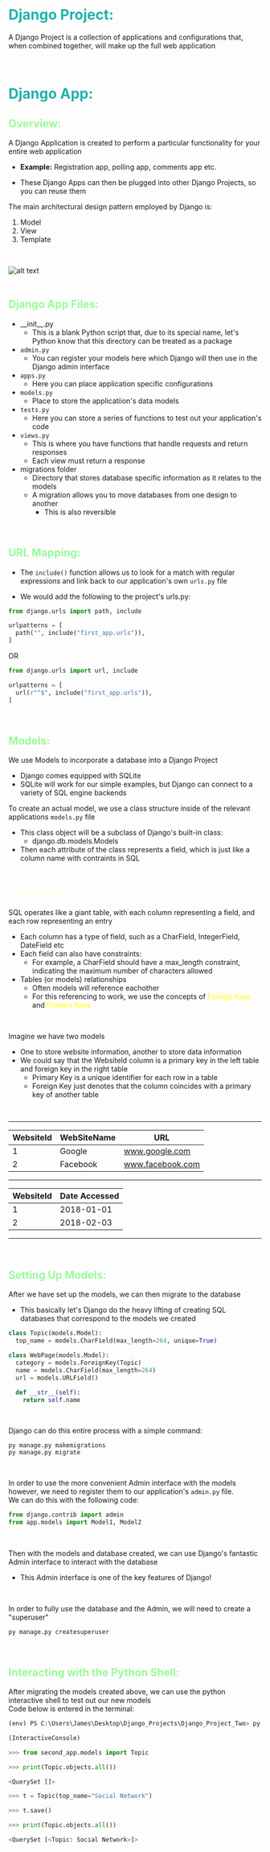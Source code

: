 # <span style="color:lightseagreen">Django Project:</span>

A Django Project is a collection of applications and configurations that, when combined together, will make up the full web application

<br>

# <span style="color:lightseagreen">Django App:</span>

## <span style="color:palegreen">Overview:</span>

A Django Application is created to perform a particular functionality for your entire web application

- **Example:** Registration app, polling app, comments app etc.

- These Django Apps can then be plugged into other Django Projects, so you can reuse them

The main architectural design pattern employed by Django is:

1. Model
1. View
1. Template

<br>

![alt text](django_diagram.jpg "Title")  
<br>

## <span style="color:palegreen">Django App Files:</span>

- \_\_init\_\_.py
  - This is a blank Python script that, due to its special name, let's Python know that this directory can be treated as a package
- `admin.py`
  - You can register your models here which Django will then use in the Django admin interface
- `apps.py`
  - Here you can place application specific configurations
- `models.py`
  - Place to store the applicatiion's data models
- `tests.py`
  - Here you can store a series of functions to test out your application's code
- `views.py`
  - This is where you have functions that handle requests and return responses
  - Each view must return a response
- migrations folder
  - Directory that stores database specific information as it relates to the models
  - A migration allows you to move databases from one design to another
    - This is also reversible

<br>

## <span style="color:palegreen">URL Mapping:</span>

- The `include()` function allows us to look for a match with regular expressions and link back to our application's own `urls.py` file

- We would add the following to the project's urls.py:

```python
from django.urls import path, include

urlpatterns = [
  path("", include("first_app.urls")),
]
```

OR

```python
from django.urls import url, include

urlpatterns = [
  url(r"^$", include("first_app.urls")),
]
```

<br>

## <span style="color:palegreen">Models:</span>

We use Models to incorporate a database into a Django Project

- Django comes equipped with SQLite
- SQLite will work for our simple examples, but Django can connect to a variety of SQL engine backends

To create an actual model, we use a class structure inside of the relevant applications `models.py` file

- This class object will be a subclass of Django's built-in class:
  - django.db.models.Models
- Then each attribute of the class represents a field, which is just like a column name with contraints in SQL

<br>

### <span style="color:lightyellow">SQL Database:</span>

SQL operates like a giant table, with each column representing a field, and each row representing an entry

- Each column has a type of field, such as a CharField, IntegerField, DateField etc
- Each field can also have constraints:
  - For example, a CharField should have a max_length constraint, indicating the maximum number of characters allowed
- Tables (or models) relationships
  - Often models will reference eachother
  - For this referencing to work, we use the concepts of <span style="color:yellow">Foreign Keys</span> and <span style="color:yellow">Primary Keys</span>

<br>

Imagine we have two models

- One to store website information, another to store data information
- We could say that the WebsiteId column is a primary key in the left table and foreign key in the right table
  - Primary Key is a unique identifier for each row in a table
  - Foreign Key just denotes that the column coincides with a primary key of another table

<br>

---

| WebsiteId | WebSiteName | URL              |
| --------- | ----------- | ---------------- |
| 1         | Google      | www.google.com   |
| 2         | Facebook    | www.facebook.com |

---

| WebsiteId | Date Accessed |
| --------- | ------------- |
| 1         | 2018-01-01    |
| 2         | 2018-02-03    |

---

</br>

## <span style="color:palegreen">Setting Up Models:</span>

After we have set up the models, we can then migrate to the database

- This basically let's Django do the heavy lifting of creating SQL databases that correspond to the models we created

```python
class Topic(models.Model):
  top_name = models.CharField(max_length=264, unique=True)

class WebPage(models.Model):
  category = models.ForeignKey(Topic)
  name = models.CharField(max_length=264)
  url = models.URLField()

  def __str__(self):
    return self.name

```

</br>

Django can do this entire process with a simple command:

```
py manage.py makemigrations
py manage.py migrate
```

</br>

In order to use the more convenient Admin interface with the models however, we need to register them to our application's `admin.py` file.  
We can do this with the following code:

```python
from django.contrib import admin
from app.models import Model1, Model2

```

</br>

Then with the models and database created, we can use Django's fantastic Admin interface to interact with the database

- This Admin interface is one of the key features of Django!

</br>

In order to fully use the database and the Admin, we will need to create a "superuser"

```
py manage.py createsuperuser
```

</br>

## <span style="color:palegreen">Interacting with the Python Shell:</span>

After migrating the models created above, we can use the python interactive shell to test out our new models  
Code below is entered in the terminal:

```python
(env) PS C:\Users\James\Desktop\Django_Projects\Django_Project_Two> py manage.py shell

(InteractiveConsole)

>>> from second_app.models import Topic

>>> print(Topic.objects.all())

<QuerySet []>

>>> t = Topic(top_name="Social Network")

>>> t.save()

>>> print(Topic.objects.all())

<QuerySet [<Topic: Social Network>]>

```
